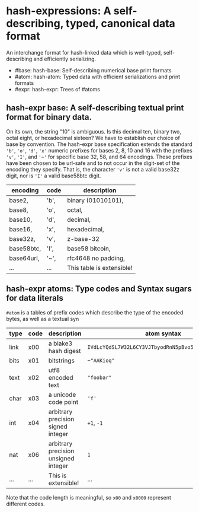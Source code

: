 # hash-expressions: A self-describing, typed, canonical data format
An interchange format for hash-linked data which is well-typed, self-describing
and efficiently serializing.

- #base: hash-base: Self-describing numerical base print formats
- #atom: hash-atom: Typed data with efficient serializations and print formats
- #expr: hash-expr: Trees of #atoms

## hash-expr base: A self-describing textual print format for binary data.

On its own, the string "10" is ambiguous. Is this decimal ten, binary two, octal
eight, or hexadecimal sixteen? We have to establish our choice of base by
convention. The hash-expr base specification extends the standard `'b'`, `'o'`,
`'d'`, `'x'` numeric prefixes for bases 2, 8, 10 and 16 with the prefixes `'v'`,
`'I'`, and `'~'` for specific base 32, 58, and 64 encodings. These prefixes have
been chosen to be url-safe and to not occur in the digit-set of the encoding
they specify. That is, the character `'v'` is not a valid base32z digit, nor is
`'I'` a valid base58btc digit.

| encoding   | code | description               |
|------------|------|---------------------------|
| base2,     | 'b', | binary (01010101),        |
| base8,     | 'o', | octal,                    |
| base10,    | 'd', | decimal,                  |
| base16,    | 'x', | hexadecimal,              |
| base32z,   | 'v', | z-base-32                 |
| base58btc, | 'I', | base58 bitcoin,           |
| base64url, | '~', | rfc4648 no padding,       |
| ...        | ...  | This table is extensible! |

## hash-expr atoms: Type codes and Syntax sugars for data literals

`#atom` is a tables of prefix codes which describe the type of the encoded
bytes, as well as a textual syn

| type     | code   | description                            | atom syntax                                          |
| -------- | ------ | -------------------------------------- | ---------------------------------------------------- |
| link     | x00    | a blake3 hash digest                   | `IVdLcYQdSL7W32L6CY3VJTbyodRnN5pBvo5gMbaSa3nk6ENQ21` |
| bits     | x01    | bitstrings                             | `~"AAKioq"`                                          |
| text     | x02    | utf8 encoded text                      | `"foobar"`                                           |
| char     | x03    | a unicode code point                   | `'f'`                                                |
| int      | x04    | arbitrary precision signed integer     | `+1`, `-1`                                           |
| nat      | x06    | arbitrary precision unsigned integer   | `1`                                                  |
| ...      | ...    | This is extensible!                    | ...                                                  |

Note that the code length is meaningful, so `x00` and `x0000` represent
different codes.

